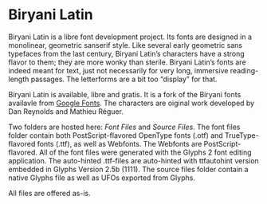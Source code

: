 Biryani Latin
=============

Biryani Latin is a libre font development project. Its fonts are designed in a monolinear, geometric sanserif style. Like several early geometric sans typefaces from the last century, Biryani Latin’s characters have a strong flavor to them; they are more wonky than sterile. Biryani Latin’s fonts are indeed meant for text, just not necessarily for very long, immersive reading-length passages. The letterforms are a bit too “display” for that. 

Biryani Latin is available, libre and gratis. It is a fork of the Biryani fonts availavle from <a href="https://www.google.com/fonts/specimen/Biryani">Google Fonts</a>. The characters are oiginal work developed by Dan Reynolds and Mathieu Réguer.

Two folders are hosted here: <em>Font Files</em> and <em>Source Files</em>. The font files folder contain both PostScript-flavored OpenType fonts (.otf) and TrueType-flavored fonts (.ttf), as well as Webfonts. The Webfonts are PostScript-flavored. All of the font files were generated with the Glyphs 2 font editing application. The auto-hinted .ttf-files are auto-hinted with ttfautohint version embedded in Glyphs Version 2.5b (1111). The source files folder contain a native Glyphs file as well as UFOs exported from Glyphs.

All files are offered as-is.
